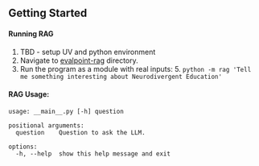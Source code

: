 ## Getting Started

#### Running RAG
1. TBD - setup UV and python environment
2. Navigate to [evalpoint-rag]() directory.
4. Run the program as a module with real inputs:
   5. `python -m rag 'Tell me something interesting about Neurodivergent Education'`

#### RAG Usage:
```text
usage: __main__.py [-h] question

positional arguments:
  question    Question to ask the LLM.

options:
  -h, --help  show this help message and exit
```
